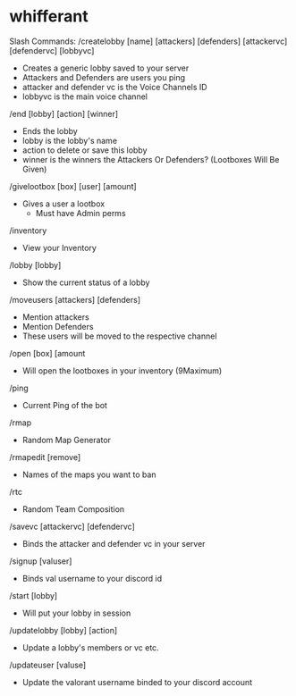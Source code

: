 # whifferant
Slash Commands:
/createlobby [name] [attackers] [defenders] [attackervc] [defendervc] [lobbyvc]
- Creates a generic lobby saved to your server
- Attackers and Defenders are users you ping
- attacker and defender vc is the Voice Channels ID
- lobbyvc is the main voice channel

/end [lobby] [action] [winner]
- Ends the lobby
- lobby is the lobby's name
- action to delete or save this lobby
- winner is the winners the Attackers Or Defenders? (Lootboxes Will Be Given)

/givelootbox [box] [user] [amount]
- Gives a user a lootbox
  - Must have Admin perms

/inventory
- View your Inventory

/lobby [lobby]
- Show the current status of a lobby

/moveusers [attackers] [defenders]
- Mention attackers
- Mention Defenders
- These users will be moved to the respective channel

/open [box] [amount
- Will open the lootboxes in your inventory (9Maximum)

/ping 
- Current Ping of the bot

/rmap
- Random Map Generator

/rmapedit [remove] 
- Names of the maps you want to ban

/rtc 
- Random Team Composition

/savevc [attackervc] [defendervc]
- Binds the attacker and defender vc in your server

/signup [valuser]
- Binds val username to your discord id

/start [lobby]
- Will put your lobby in session

/updatelobby [lobby] [action]
- Update a lobby's members or vc etc.

/updateuser [valuse] 
- Update the valorant username binded to your discord account
